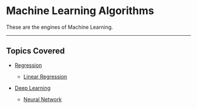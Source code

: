 # Machine Learning Algorithms

These are the engines of Machine Learning.

<hr>

## Topics Covered

- [Regression](./Regression/Regression.md)
  - [Linear Regression](./Regression/Regression.md)

- [Deep Learning](./Deep_Learning/Deep_Learning.md)
  - [Neural Network](./Deep_Learning/Neural_Network/Neural_Network.md)

